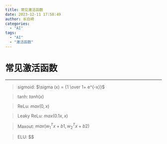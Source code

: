 ```yaml
---
title: 常见激活函数
date: 2023-12-11 17:58:49
author: 长白崎
categories:
  - "AI"
tags:
  - "AI"
  - "激活函数"
---
```




# 常见激活函数

---

> sigmoid: $\sigma (x) =  {1 \over 1+ e^{-x}}$



> tanh: $tanh(x)$



> ReLu: $max(0,x)$



> Leaky ReLu: $max(0.1x,x)$



> Maxout: $max(w^T_1 x + b1, w^T _2 x + b2)$



> ELU: $$